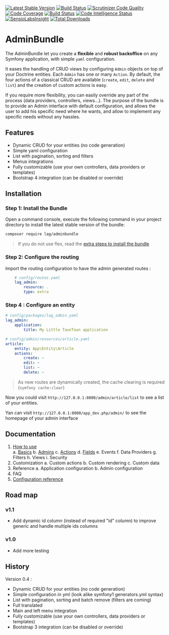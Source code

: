 [![Latest Stable Version](https://poser.pugx.org/lag/adminbundle/v/stable)](https://packagist.org/packages/lag/adminbundle)
[![Build Status](https://travis-ci.org/larriereguichet/AdminBundle.svg?branch=master)](https://travis-ci.org/larriereguichet/AdminBundle)
[![Scrutinizer Code Quality](https://scrutinizer-ci.com/g/larriereguichet/AdminBundle/badges/quality-score.png?b=master)](https://scrutinizer-ci.com/g/larriereguichet/AdminBundle/?branch=master)
[![Code Coverage](https://scrutinizer-ci.com/g/larriereguichet/AdminBundle/badges/coverage.png?b=master)](https://scrutinizer-ci.com/g/larriereguichet/AdminBundle/?branch=master)
[![Build Status](https://scrutinizer-ci.com/g/larriereguichet/AdminBundle/badges/build.png?b=master)](https://scrutinizer-ci.com/g/larriereguichet/AdminBundle/build-status/master)
[![Code Intelligence Status](https://scrutinizer-ci.com/g/larriereguichet/AdminBundle/badges/code-intelligence.svg?b=master)](https://scrutinizer-ci.com/code-intelligence)
[![SensioLabsInsight](https://insight.sensiolabs.com/projects/c8e28654-44c7-46f3-9450-497e37bda3d0/mini.png)](https://insight.sensiolabs.com/projects/c8e28654-44c7-46f3-9450-497e37bda3d0)
[![Total Downloads](https://poser.pugx.org/lag/adminbundle/downloads)](https://packagist.org/packages/lag/adminbundle)

# AdminBundle
The AdminBundle let you create a **flexible** and **robust backoffice** on any Symfony application, with simple `yaml` configuration.

It eases the handling of CRUD views by configuring `Admin` objects on top of your Doctrine entities. Each `Admin` has one or many `Action`.
By default, the four actions of a classical CRUD are available (`create`, `edit`, `delete` and `list`) and the creation of custom actions is easy.

If you require more flexibility, you can easily override any part of the process (data providers, controllers, views...).
The purpose of the bundle is to provide an Admin interface with default configuration, and allows the user to add his
specific need where he wants, and allow to implement any specific needs without any hassles.

## Features
* Dynamic CRUD for your entities (no code generation)
* Simple yaml configuration
* List with pagination, sorting and filters
* Menus integrations
* Fully customizable (use your own controllers, data providers or templates)
* Bootstrap 4 integration (can be disabled or override)

## Installation
### Step 1: Install the Bundle
Open a command console, execute the
following command in your project directory to install the latest stable version of the bundle:

```bash
composer require lag/adminbundle
```

> If you do not use flex, read the [extra steps to install the bundle](docs/install/install-without-flex.md) 


### Step 2: Configure the routing
Import the routing configuration to have the admin generated routes :

```yml
    # config/routes.yaml        
    lag_admin:
        resource: .
        type: extra
```

### Step 4 : Configure an entity

```yaml
# config/packages/lag_admin.yaml
lag_admin:
    application:
        title: My Little TaunTaun application       
```

```yaml
# config/admin/resources/article.yaml
article:
    entity: App\Entity\Article 
    actions:
        create: ~
        edit: ~
        list: ~
        delete: ~
```

> As new routes are dynamically created, the cache clearing is required (`symfony cache:clear`)

Now you could visit `http://127.0.0.1:8000/admin/article/list` to see a list of your entities. 

Yan can visit `http://127.0.0.1:8000/app_dev.php/admin/` to see the homepage of your admin interface

## Documentation
1. [How to use](docs/how-to-use/basics.md)    
    a. [Basics](docs/how-to-use/basics.md)
    b. [Admins](docs/how-to-use/admin.md)
    c. [Actions](docs/how-to-use/action.md)
    d. [Fields](docs/how-to-use/field.md)
    e. Events
    f. Data Providers
    g. Filters
    h. Views
    i. Security
2. Customization
    a. Custom actions
    b. Custom rendering
    c. Custom data
3. Reference
  a. Application configuration
  b. Admin configuration
4. FAQ
5. [Configuration reference](docs/reference/index.md)


## Road map

### v1.1
- Add dynamic id column (instead of required "id" column) to improve generic and handle multiple ids columns 

### v1.0
- Add more testing

## History
Version 0.4 :
* Dynamic CRUD for your entities (no code generation)
* Simple configuration in yml (look alike symfony1 generators.yml syntax)
* List with pagination, sorting and batch remove (filters are coming)
* Full translated
* Main and left menu integration
* Fully customizable (use your own controllers, data providers or templates)
* Bootstrap 3 integration (can be disabled or override)
